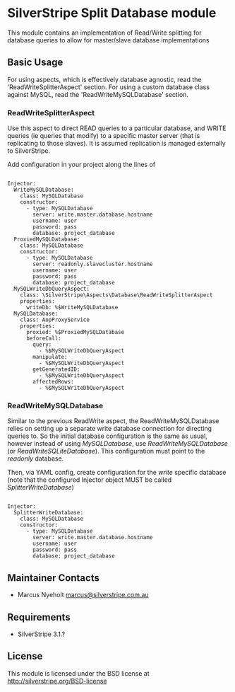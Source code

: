 # SilverStripe Split Database module

This module contains an implementation of Read/Write splitting for database 
queries to allow for master/slave database implementations

## Basic Usage

For using aspects, which is effectively database agnostic, read the 
'ReadWriteSplitterAspect' section. For using a custom database class against
MySQL, read the 'ReadWriteMySQLDatabase' section. 

### ReadWriteSplitterAspect

Use this aspect to direct READ queries to a particular database, and WRITE
queries (ie queries that modify) to a specific master server (that is 
replicating to those slaves). It is assumed replication is managed externally
to SilverStripe. 

Add configuration in your project along the lines of

```

Injector:
  WriteMySQLDatabase:
    class: MySQLDatabase
    constructor:
      - type: MySQLDatabase
        server: write.master.database.hostname
        username: user
        password: pass
        database: project_database
  ProxiedMySQLDatabase:
    class: MySQLDatabase
    constructor:
      - type: MySQLDatabase
        server: readonly.slavecluster.hostname
        username: user
        password: pass
        database: project_database
  MySQLWriteDbQueryAspect:
    class: \SilverStripe\Aspects\Database\ReadWriteSplitterAspect
    properties:
      writeDb: %$WriteMySQLDatabase
  MySQLDatabase:
    class: AopProxyService
    properties:
      proxied: %$ProxiedMySQLDatabase
      beforeCall:
        query: 
          - %$MySQLWriteDbQueryAspect
        manipulate:
          - %$MySQLWriteDbQueryAspect
        getGeneratedID:
          - %$MySQLWriteDbQueryAspect
        affectedRows:
          - %$MySQLWriteDbQueryAspect

```

### ReadWriteMySQLDatabase

Similar to the previous ReadWrite aspect, the ReadWriteMySQLDatabase relies on 
setting up a separate write database connection for directing queries to. So
the initial database configuration is the same as usual, however instead of
using _MySQLDatabase_, use _ReadWriteMySQLDatabase_ 
(or _ReadWriteSQLiteDatabase_). This configuration must point to the _readonly_
database. 

Then, via YAML config, create configuration for the _write_ specific database
(note that the configured Injector object MUST be called 
_SplitterWriteDatabase_)

```

Injector:
  SplitterWriteDatabase:
    class: MySQLDatabase
    constructor:
      - type: MySQLDatabase
        server: write.master.database.hostname
        username: user
        password: pass
        database: project_database

```


## Maintainer Contacts

* Marcus Nyeholt <marcus@silverstripe.com.au>

## Requirements

* SilverStripe 3.1.?

## License

This module is licensed under the BSD license at http://silverstripe.org/BSD-license
